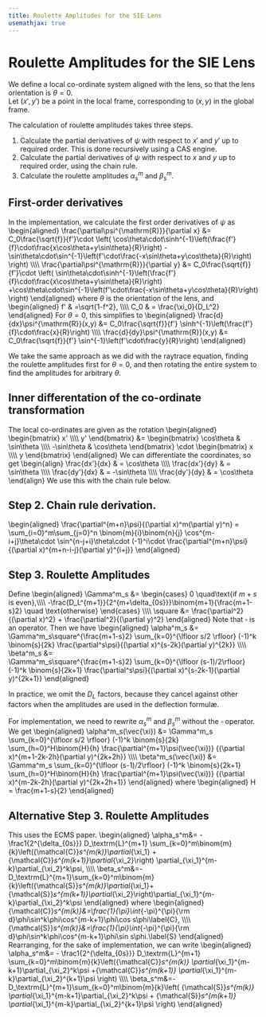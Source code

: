 ```yaml
---
title: Roulette Amplitudes for the SIE Lens
usemathjax: true
---
```


# Roulette Amplitudes for the SIE Lens

We define a local co-ordinate system aligned with the lens, so that
the lens orientation is $\theta=0$.  
Let $(x',y')$ be a point in the local frame, corresponding to $(x,y)$ in 
the global frame.

The calculation of roulette amplitudes takes three steps.
1.  Calculate the partial derivatives of $\psi$ with respect to
    $x'$ and $y'$ up to required order.
    This is done recursively using a CAS engine.
2.  Calculate the partial derivatives of $\psi$ with respect to
    $x$ and $y$ up to required order, using the chain rule.
3.  Calculate the roulette amplitudes $\alpha_s^m$ and $\beta_s^m$.

## First-order derivatives

In the implementation, we calculate the first order derivatives of $\psi$ as
\begin{aligned}
  \frac{\partial\psi^{\mathrm{R}}}{\partial x} &=
  C_0\frac{\sqrt{f}}{f'}\cdot
    \left(
    \cos\theta\cdot\sinh^{-1}\left(\frac{f'}{f}\cdot\frac{x\cos\theta+y\sin\theta}{R}\right)
    -\sin\theta\cdot\sin^{-1}\left(f'\cdot\frac{-x\sin\theta+y\cos\theta}{R}\right) 
    \right)
    \\\\\\\\
  \frac{\partial\psi^{\mathrm{R}}}{\partial y} &=
  C_0\frac{\sqrt{f}}{f'}\cdot
    \left(
    \sin\theta\cdot\sinh^{-1}\left(\frac{f'}{f}\cdot\frac{x\cos\theta+y\sin\theta}{R}\right)
    +\cos\theta\cdot\sin^{-1}\left(f'\cdot\frac{-x\sin\theta+y\cos\theta}{R}\right) 
    \right)
\end{aligned}
where $\theta$ is the orientation of the lens, and
\begin{aligned}
  f' & =\sqrt{1-f^2}, 
\\\\\\\\
  C_0 & = \frac{\xi_0}{D_L^2}
\end{aligned}
For $\theta=0$, this simplifies to
\begin{aligned}
  \frac{d}{dx}\psi^{\mathrm{R}}(x,y) &=
  C_0\frac{\sqrt{f}}{f'}
    \sinh^{-1}\left(\frac{f'}{f}\cdot\frac{x}{R}\right)
\\\\\\\\
  \frac{d}{dy}\psi^{\mathrm{R}}(x,y) &= 
  C_0\frac{\sqrt{f}}{f'}
    \sin^{-1}\left(f'\cdot\frac{y}{R}\right) 
\end{aligned}

We take the same approach as we did with the raytrace equation, 
finding the roulette amplitudes first for $\theta=0$, and then 
rotating the entire system to find the amplitudes for arbitrary 
$\theta$.

## Inner differentation of the co-ordinate transformation

The local co-ordinates are given as the rotation
\begin{aligned}
   \begin{bmatrix} x' \\\\\\\\ y' \end{bmatrix}
   &=
   \begin{bmatrix}
     \cos\theta & \sin\theta \\\\\\\\
     -\sin\theta & \cos\theta 
   \end{bmatrix}
   \cdot
   \begin{bmatrix} x \\\\\\\\ y \end{bmatrix}
\end{aligned}
We can differentiate the coordinates, so get
\begin{align}
   \frac{dx'}{dx} & = \cos\theta
   \\\\\\\\
   \frac{dx'}{dy} & = \sin\theta
   \\\\\\\\
   \frac{dy'}{dx} & = -\sin\theta
   \\\\\\\\
   \frac{dy'}{dy} & = \cos\theta
\end{align}
We use this with the chain rule below.

## Step 2.  Chain rule derivation.

\begin{aligned}
   \frac{\partial^{m+n}\psi}{(\partial x)^m(\partial y)^n} =
     \sum_{i=0}^m\sum_{j=0}^n
     \binom{m}{i}\binom{n}{j}
     \cos^{m-i+j}\theta\cdot
     \sin^{n-j+i}\theta\cdot
     (-1)^i\cdot
     \frac{\partial^{m+n}\psi}{(\partial x)^{m+n-i-j}(\partial y)^{i+j}} 
\end{aligned}

## Step 3.  Roulette Amplitudes

Define
\begin{aligned}
   \Gamma^m_s &=
\begin{cases}
      0  \quad\text{if $m+s$ is even},\\\\\\\\
      -\frac{D_L^{m+1}}{2^{m+\delta_{0s}}}\binom{m+1}{\frac{m+1-s}2} \quad \text{otherwise}
\end{cases} \\\\\\\\
   \square &=  \frac{\partial^2}{(\partial x)^2}
      + \frac{\partial^2}{(\partial y)^2}
\end{aligned}
Note that $\square$ is an operator.
Then we have
\begin{aligned}
   \alpha^m_s &=
      \Gamma^m_s\square^{\frac{m+1-s}2}
      \sum_{k=0}^{\lfloor s/2 \rfloor} (-1)^k
      \binom{s}{2k}
      \frac{\partial^s\psi}{(\partial x)^{s-2k}(\partial y)^{2k}}
   \\\\\\\\
   \beta^m_s &=  
      \Gamma^m_s\square^{\frac{m+1-s}2}
      \sum_{k=0}^{\lfloor (s-1)/2\rfloor} (-1)^k
      \binom{s}{2k+1}
      \frac{\partial^s\psi}{(\partial x)^{s-2k-1}(\partial y)^{2k+1}}
\end{aligned}

In practice, we omit the $D_L$ factors, because they cancel against other factors
when the amplitudes are used in the deflection formulæ.

For implementation, we need to rewrite $\alpha_s^m$ and $\beta_s^m$
without the $\square$ operator.
We get
\begin{aligned}
   \alpha^m_s(\vec{\xi}) &=
      \Gamma^m_s
      \sum_{k=0}^{\lfloor s/2 \rfloor} (-1)^k
      \binom{s}{2k}
      \sum_{h=0}^H\binom{H}{h}
      \frac{\partial^{m+1}\psi(\vec{\xi})}
          {(\partial x)^{m+1-2k-2h}(\partial y)^{2k+2h}}
   \\\\\\\\
   \beta^m_s(\vec{\xi}) &=  
      \Gamma^m_s
      \sum_{k=0}^{\lfloor (s-1)/2\rfloor} (-1)^k
      \binom{s}{2k+1}
      \sum_{h=0}^H\binom{H}{h}
      \frac{\partial^{m+1}\psi(\vec{\xi})}
          {(\partial x)^{m-2k-2h}(\partial y)^{2k+2h+1}}
\end{aligned}
where
\begin{aligned}
  H = \frac{m+1-s}{2}
\end{aligned}

## Alternative Step 3.  Roulette Amplitudes

This uses the ECMS paper.
\begin{aligned}
   \alpha_s^m&= - \frac1{2^{\delta_{0s}}} D_\textrm{L}^{m+1}
   \sum_{k=0}^m\binom{m}{k}\left({\mathcal{C}}_s^{m(k)}\partial_{\xi_1}
                                +{\mathcal{C}}_s^{m(k+1)}\partial_{\xi_2}\right)
                      \partial_{\xi_1}^{m-k}\partial_{\xi_2}^k\psi,
   \\\\\\\\
   \beta_s^m&=-D_\textrm{L}^{m+1}\sum_{k=0}^m\binom{m}{k}\left({\mathcal{S}}_s^{m(k)}\partial_{\xi_1}+{\mathcal{S}}_s^{m(k+1)}\partial_{\xi_2}\right)\partial_{\xi_1}^{m-k}\partial_{\xi_2}^k\psi
\end{aligned}
where
\begin{aligned}
   {\mathcal{C}}_s^{m(k)}&=\frac{1}{\pi}\int_{-\pi}^{\pi}{\rm d}\phi\sin^k\phi\cos^{m-k+1}\phi\cos s\phi\label{C},
   \\\\\\\\
   {\mathcal{S}}_s^{m(k)}&=\frac{1}{\pi}\int_{-\pi}^{\pi}{\rm d}\phi\sin^k\phi\cos^{m-k+1}\phi\sin s\phi.\label{S}
\end{aligned}
Rearranging, for the sake of implementation, we can write
\begin{aligned}
   \alpha_s^m&= - \frac1{2^{\delta_{0s}}} D_\textrm{L}^{m+1}
   \sum_{k=0}^m\binom{m}{k}\left({\mathcal{C}}_s^{m(k)}
                      \partial_{\xi_1}^{m-k+1}\partial_{\xi_2}^k\psi
                                +{\mathcal{C}}_s^{m(k+1)}
                      \partial_{\xi_1}^{m-k}\partial_{\xi_2}^{k+1}\psi
				\right)
   \\\\\\\\
   \beta_s^m&=-D_\textrm{L}^{m+1}\sum_{k=0}^m\binom{m}{k}\left(
         {\mathcal{S}}_s^{m(k)}
	 \partial_{\xi_1}^{m-k+1}\partial_{\xi_2}^k\psi
	 +
	 {\mathcal{S}}_s^{m(k+1)}
	 \partial_{\xi_1}^{m-k}\partial_{\xi_2}^{k+1}\psi
	 \right)
\end{aligned}
